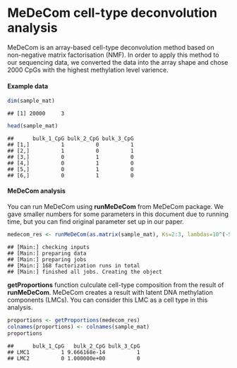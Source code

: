 MeDeCom cell-type deconvolution analysis
================

MeDeCom is an array-based cell-type deconvolution method based on
non-negative matrix factorisation (NMF). In order to apply this method
to our sequencing data, we converted the data into the array shape and
chose 2000 CpGs with the highest methylation level varience.

#### Example data

``` r
dim(sample_mat)
```

    ## [1] 20000     3

``` r
head(sample_mat)
```

    ##      bulk_1_CpG bulk_2_CpG bulk_3_CpG
    ## [1,]          1          0          1
    ## [2,]          1          0          1
    ## [3,]          0          1          0
    ## [4,]          0          1          0
    ## [5,]          0          1          0
    ## [6,]          0          1          0

#### MeDeCom analysis

You can run MeDeCom using **runMeDeCom** from MeDeCom package. We gave
smaller numbers for some parameters in this document due to running
time, but you can find original parameter set up in our
paper.

``` r
medecom_res <- runMeDeCom(as.matrix(sample_mat), Ks=2:3, lambdas=10^(-5:-2), NCORES=8, NFOLDS = 5, ITERMAX = 10, NINIT = 30)
```

    ## [Main:] checking inputs
    ## [Main:] preparing data
    ## [Main:] preparing jobs
    ## [Main:] 168 factorization runs in total
    ## [Main:] finished all jobs. Creating the object

**getProportions** function culculate cell-type composition from the
result of **runMeDeCom**. MeDeCom creates a result with latent DNA
methylation components (LMCs). You can consider this LMC as a cell type
in this analysis.

``` r
proportions <- getProportions(medecom_res)
colnames(proportions) <- colnames(sample_mat)
proportions
```

    ##      bulk_1_CpG   bulk_2_CpG bulk_3_CpG
    ## LMC1          1 9.666168e-14          1
    ## LMC2          0 1.000000e+00          0
